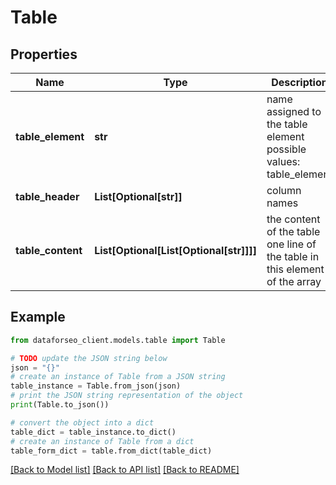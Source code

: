 # Table


## Properties

Name | Type | Description | Notes
------------ | ------------- | ------------- | -------------
**table_element** | **str** | name assigned to the table element possible values: table_element | [optional] 
**table_header** | **List[Optional[str]]** | column names | [optional] 
**table_content** | **List[Optional[List[Optional[str]]]]** | the content of the table one line of the table in this element of the array | [optional] 

## Example

```python
from dataforseo_client.models.table import Table

# TODO update the JSON string below
json = "{}"
# create an instance of Table from a JSON string
table_instance = Table.from_json(json)
# print the JSON string representation of the object
print(Table.to_json())

# convert the object into a dict
table_dict = table_instance.to_dict()
# create an instance of Table from a dict
table_form_dict = table.from_dict(table_dict)
```
[[Back to Model list]](../README.md#documentation-for-models) [[Back to API list]](../README.md#documentation-for-api-endpoints) [[Back to README]](../README.md)


